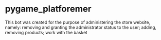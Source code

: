 # pygame_platforemer
This bot was created for the purpose of administering the store website, namely: removing and granting the administrator status to the user;  adding, removing products; work with the basket

